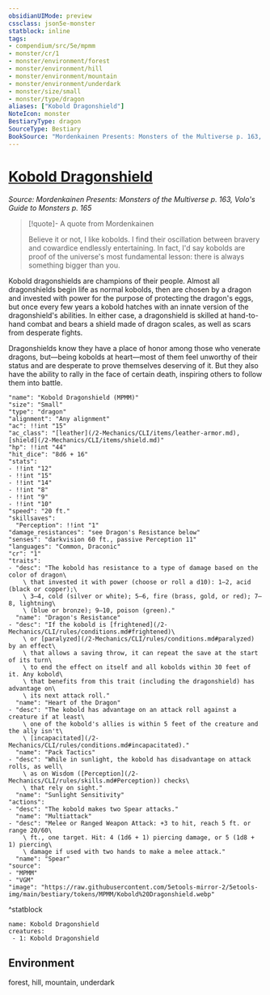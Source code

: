 ```yaml
---
obsidianUIMode: preview
cssclass: json5e-monster
statblock: inline
tags:
- compendium/src/5e/mpmm
- monster/cr/1
- monster/environment/forest
- monster/environment/hill
- monster/environment/mountain
- monster/environment/underdark
- monster/size/small
- monster/type/dragon
aliases: ["Kobold Dragonshield"]
NoteIcon: monster
BestiaryType: dragon
SourceType: Bestiary
BookSource: "Mordenkainen Presents: Monsters of the Multiverse p. 163, Volo's Guide to Monsters p. 165"
---
```

# [Kobold Dragonshield](2-Mechanics/CLI/bestiary/dragon/kobold-dragonshield-mpmm.md)
*Source: Mordenkainen Presents: Monsters of the Multiverse p. 163, Volo's Guide to Monsters p. 165*  

> [!quote]- A quote from Mordenkainen  
> 
> Believe it or not, I like kobolds. I find their oscillation between bravery and cowardice endlessly entertaining. In fact, I'd say kobolds are proof of the universe's most fundamental lesson: there is always something bigger than you.

Kobold dragonshields are champions of their people. Almost all dragonshields begin life as normal kobolds, then are chosen by a dragon and invested with power for the purpose of protecting the dragon's eggs, but once every few years a kobold hatches with an innate version of the dragonshield's abilities. In either case, a dragonshield is skilled at hand-to-hand combat and bears a shield made of dragon scales, as well as scars from desperate fights.

Dragonshields know they have a place of honor among those who venerate dragons, but—being kobolds at heart—most of them feel unworthy of their status and are desperate to prove themselves deserving of it. But they also have the ability to rally in the face of certain death, inspiring others to follow them into battle.

```statblock
"name": "Kobold Dragonshield (MPMM)"
"size": "Small"
"type": "dragon"
"alignment": "Any alignment"
"ac": !!int "15"
"ac_class": "[leather](/2-Mechanics/CLI/items/leather-armor.md), [shield](/2-Mechanics/CLI/items/shield.md)"
"hp": !!int "44"
"hit_dice": "8d6 + 16"
"stats":
- !!int "12"
- !!int "15"
- !!int "14"
- !!int "8"
- !!int "9"
- !!int "10"
"speed": "20 ft."
"skillsaves":
  "Perception": !!int "1"
"damage_resistances": "see Dragon's Resistance below"
"senses": "darkvision 60 ft., passive Perception 11"
"languages": "Common, Draconic"
"cr": "1"
"traits":
- "desc": "The kobold has resistance to a type of damage based on the color of dragon\
    \ that invested it with power (choose or roll a d10): 1–2, acid (black or copper);\
    \ 3–4, cold (silver or white); 5–6, fire (brass, gold, or red); 7–8, lightning\
    \ (blue or bronze); 9–10, poison (green)."
  "name": "Dragon's Resistance"
- "desc": "If the kobold is [frightened](/2-Mechanics/CLI/rules/conditions.md#frightened)\
    \ or [paralyzed](/2-Mechanics/CLI/rules/conditions.md#paralyzed) by an effect\
    \ that allows a saving throw, it can repeat the save at the start of its turn\
    \ to end the effect on itself and all kobolds within 30 feet of it. Any kobold\
    \ that benefits from this trait (including the dragonshield) has advantage on\
    \ its next attack roll."
  "name": "Heart of the Dragon"
- "desc": "The kobold has advantage on an attack roll against a creature if at least\
    \ one of the kobold's allies is within 5 feet of the creature and the ally isn't\
    \ [incapacitated](/2-Mechanics/CLI/rules/conditions.md#incapacitated)."
  "name": "Pack Tactics"
- "desc": "While in sunlight, the kobold has disadvantage on attack rolls, as well\
    \ as on Wisdom ([Perception](/2-Mechanics/CLI/rules/skills.md#Perception)) checks\
    \ that rely on sight."
  "name": "Sunlight Sensitivity"
"actions":
- "desc": "The kobold makes two Spear attacks."
  "name": "Multiattack"
- "desc": "Melee or Ranged Weapon Attack: +3 to hit, reach 5 ft. or range 20/60\
    \ ft., one target. Hit: 4 (1d6 + 1) piercing damage, or 5 (1d8 + 1) piercing\
    \ damage if used with two hands to make a melee attack."
  "name": "Spear"
"source":
- "MPMM"
- "VGM"
"image": "https://raw.githubusercontent.com/5etools-mirror-2/5etools-img/main/bestiary/tokens/MPMM/Kobold%20Dragonshield.webp"
```
^statblock

```encounter-table
name: Kobold Dragonshield
creatures:
 - 1: Kobold Dragonshield
```

## Environment

forest, hill, mountain, underdark
